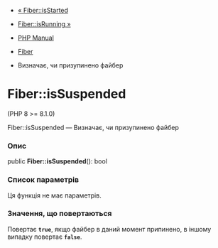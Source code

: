 - [« Fiber::isStarted](fiber.isstarted.md)
- [Fiber::isRunning »](fiber.isrunning.md)

- [PHP Manual](index.md)
- [Fiber](class.fiber.md)
- Визначає, чи призупинено файбер

# Fiber::isSuspended

(PHP 8 \>= 8.1.0)

Fiber::isSuspended — Визначає, чи призупинено файбер

### Опис

public **Fiber::isSuspended**(): bool

### Список параметрів

Ця функція не має параметрів.

### Значення, що повертаються

Повертає **`true`**, якщо файбер в даний момент припинено,
в іншому випадку повертає **`false`**.
